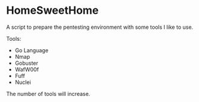 # HomeSweetHome

A script to prepare the pentesting environment with some tools I like to use.

Tools:

- Go Language
- Nmap
- Gobuster
- WafW00f
- Fuff
- Nuclei

The number of tools will increase.
